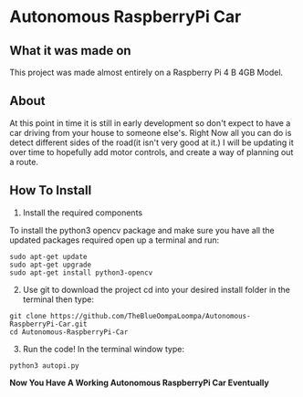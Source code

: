 # Autonomous RaspberryPi Car
## What it was made on
This project was made almost entirely on a Raspberry Pi 4 B 4GB Model.

## About
At this point in time it is still in early development so don't expect to have a car driving from your house to someone else's.
Right Now all you can do is detect different sides of the road(it isn't very good at it.)
I will be updating it over time to hopefully add motor controls, and create a way of planning out a route.

## How To Install

1. Install the required components

To install the python3 opencv package and make sure you have all the updated packages required open up a terminal and run:
```
sudo apt-get update
sudo apt-get upgrade
sudo apt-get install python3-opencv
```

2. Use git to download the project
cd into your desired install folder in the terminal then type:
```
git clone https://github.com/TheBlueOompaLoompa/Autonomous-RaspberryPi-Car.git
cd Autonomous-RaspberryPi-Car
```

3. Run the code!
In the terminal window type:
```
python3 autopi.py
```

**Now You Have A Working Autonomous RaspberryPi Car Eventually**
